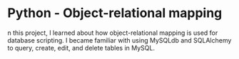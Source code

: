# Python - Object-relational mapping

n this project, I learned about how object-relational mapping is used for database scripting. I became familiar with using MySQLdb and SQLAlchemy to query, create, edit, and delete tables in MySQL.
